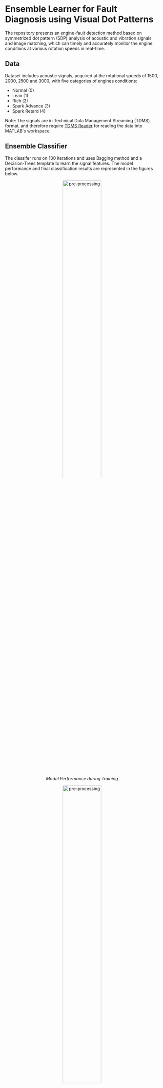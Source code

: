 # Ensemble Learner for Fault Diagnosis using Visual Dot Patterns
The repository presents an engine-fault detection method based on symmetrized dot pattern (SDP) analysis of acoustic and vibration signals and image matching, which can timely and accurately monitor the engine conditions at various rotation speeds in real-time.

## Data
Dataset includes acoustic signals, acquired at the rotational speeds of 1500, 2000, 2500 and 3000, with five categories of engines conditions:
- Normal (0)
- Lean (1)
- Rich (2)
- Spark Advance (3)
- Spark Retard (4)

Note: The signals are in Technical Data Management Streaming (TDMS) format, and therefore require <a href="https://www.mathworks.com/matlabcentral/fileexchange/30023-tdms-reader">TDMS Reader</a> for reading the data into MATLAB's workspace.

## Ensemble Classifier
The classifer runs on 100 iterations and uses Bagging method and a Decision-Trees template to learn the signal features. The model performance and final classification results are represented in the figures below.
<p align="center">
  <img src="https://github.com/rimshasaeed/Fault-Diagnosis-using-Visual-Dot-Patterns-of-Acoustic-and-Vibration-Signals/blob/main/result/figure1.jpg", alt="pre-processing" width="50%">
  <br>
  <i>Model Performance during Training</i>
</p>
<p align="center">
  <img src="https://github.com/rimshasaeed/Fault-Diagnosis-using-Visual-Dot-Patterns-of-Acoustic-and-Vibration-Signals/blob/main/result/figure2.jpg", alt="pre-processing" width="50%">
  <br>
  <i>Test-set Predictions</i>
</p>
